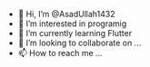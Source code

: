 - 👋 Hi, I’m @AsadUllah1432
- 👀 I’m interested in programig
- 🌱 I’m currently learning Flutter
- 💞️ I’m looking to collaborate on ...
- 📫 How to reach me ...

<!---
AsadUllah1432/AsadUllah1432 is a ✨ special ✨ repository because its `README.md` (this file) appears on your GitHub profile.
You can click the Preview link to take a look at your changes.
--->
